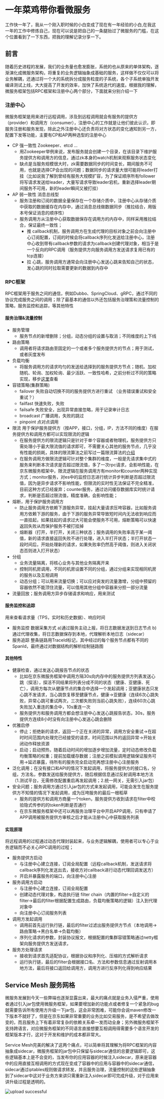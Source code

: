 # 一年菜鸡带你看微服务


工作快一年了，我从一个刚入职时候的小白变成了现在有一年经验的小白,在我这一年的工作中修炼自己，现在可以说是把自己的一条腿抬过了微服务的门槛，在这个位置看到了一下东西，把我的理解记录分享一下。

## 前言
随着历史进程的发展，我们的业务量也愈发膨胀，系统的也从原来的单体架构，逐渐演化成微服务架构，将重复的业务逻辑抽象成基础的服务，这样做不仅仅可以将业务解耦，还通过将一个大的系统拆分成服务粒度的子系统，各个子系统单独开发编译测试上线，大大提高了开发的效率，加快了系统迭代的速度。根据我的理解，微服务框架包括RPC框架和注册中心两个部分，下面就来分别介绍一下

### 注册中心
微服务框架是用来进行远程调用，涉及到远程调用就会有服务的提供方（provider）和调用方（consumer），注册中心的工作就是让他们彼此认识，即服务注册和服务发现，除此之外注册中心还负责将对方状态的变化通知到另一方，配置下发等功能，主要有CP和AP两种选型的注册中心

* CP 强一致性 Zookeeper、etcd ...
	* 用Zookeeper举例来说，发布服务就会创建一个目录，在该目录下维护服务提供方和调用方的信息，通过zk本身的watch机制来观察服务状态变化
	* 缺点是当服务规模很大时，zk需要数据同步的时间变长，期间服务不可用，也就是选择CP会出现的问题；数据同步的请求量大很可能将leader打挂（比如说我了解到曾经有服务大规模扩容，为了保证顺序所有follower将写请求发送给leader，大量写请求导致leader宕机，重新选择leader期间服务不可用，新的leader瞬间又被打挂）
* AP 弱一致性 消息总线型
	* 服务注册和订阅的数据全量保存在一个存储介质中，注册中心从存储介质中获取的数据缓存在内存中，通过消息总线做数据同步（推拉结合，用版本号保证消息的顺序性）
	* 服务调用方从注册中心获取数据保存在调用方的内存中，同样采用推拉结合，保证最终一致性；
		* 推 callback机制，服务调用方在生成代理的目标对象之前会向注册中心订阅配置，订阅的时候会将callback序列化发送给注册中心，注册中心收到带有callback参数的请求为callback创建代理对象，相当于是一个反向的RPC调用（服务提供方向服务调用方发送请求复用已有的tcp连接）
		* 拉 心跳，服务调用方通常会向注册中心发送心跳来告知自己的状态，发心跳的同时拉取需要更新的数据到内存中

### RPC框架
RPC框架用于服务之间的通信，例如Dubbo、SpringCloud、gRPC，通过不同的协议完成服务之间的调用；除了最基本的通信以外还包括服务治理策和流量控制的策略，服务监控和追踪，等其他特性

#### 服务治理&流量控制

* 服务管理
	* 服务节点的新增删除；分组，动态分组的设置与取消；不同维度的上下线
* 路由策略
	* 调用者将请求路由至固定的一个或者多个服务提供方的节点；用于测试，或者灰度发布
* 负载均衡
	* 将服务调用方的请求均匀的发送给选择到的服务提供方节点；随机、加权随机、轮询、加权轮询、最少活跃、一致性哈希，之前分析过不同的策略实现，移步[这里](http://yywang.top/2020/03/27/%E6%8F%AD%E7%A7%98%E4%BA%AC%E4%B8%9C%E5%BE%AE%E6%9C%8D%E5%8A%A1%E6%A1%86%E6%9E%B6%E7%9A%84%E8%B4%9F%E8%BD%BD%E5%9D%87%E8%A1%A1%E7%AE%97%E6%B3%95/)查看
* 容错策略(集群策略)
	* failover 失败自动切换不同的服务提供方进行重试 （业务错误重试和安全重试？）
	* failfast 快速失败，失败
	* failsafe 失败安全，出现异常直接忽略，用于记录审计日志
	* broadcast 广播调用，失败的跳过
	* pinpoint 点对点调用
* 限流 用于保护服务提供方（按APP，接口，分组，IP，方法不同的维度）在服务提供方和调用方都可以实现限流的逻辑
	* 在服务提供方的限流逻辑只是针对于单个容器或者物理机，服务提供方只需处理小于最大限流值的请求即可，不需要关心其他的服务节点，几乎没有性能的损耗，具体的限流算法之前写过一篇限流算法的[介绍](http://yywang.top/2020/05/14/get%E9%99%90%E6%B5%81%E5%A7%BF%E5%8A%BF/#more)
	* 在服务调用方做限流逻辑可针对整个集群的维度，一般是先请求集中式的服务来判断本次请求是否超过限流值，多了一次rpc请求，会影响性能，在京东微服务框架中，限流逻辑在服务调用方有monitor和counter两种实现方式；monitor服务，对es中的监控日志进行统计异步判断是否超过限流值，因为是异步请求不影响性能，但限流的实时性无法保证不完全精准，目前这种方式已经废弃；counter服务，通过访问缓存数据库实时统计请求，判断是否超过限流值，精度准确，会影响性能；
* 熔断，用于保护服务调用方
	* 防止服务调用方依赖下游服务异常，挂起大量请求压垮容器，比如服务调用方依赖下游的服务，由于下游的服务异常导致短时间内无法收到响应而一直挂起，如果挂起的请求过大可能会使服务不可用，熔断策略可以快速返回失败从而保护服务不被打挂掉
	* 熔断器（打开，半打开，关闭三种状态；服务调用的失败率高于某一阈值，新的请求直接返回失败不进行处理，进入半打开状态；半打开状态一段时间后，开始处理新的请求，如果失败率仍然高于阈值，则进入关闭状态否则进入打开状态）
* 分组
	* 业务流量隔离，将核心业务与其他业务隔离开来
	* 控制同机房调用，不同的机房设置不同的分组，通过分组来实现相同机房的服务以及互相调用
	* 动态分组；可以用来流量切换；可以应对突发的流量激增，分组中预留的容器依然不能顶住流量，可以借用其他分组中容器来分担一部分流量
* 流量回放；服务调用方异步存储请求和响应，用来测试

#### 服务监控和追踪
用来查看请求量（TPS，实时和历史数据）、响应时间

* 服务监控 数据采集方式 a)通过服务主动上报，将日志数据发送到日志节点 b)通过代理收集，将日志数据保存到本地，代理解析本地日志（sidecar）
* 服务追踪 整条链路用TraceId标记，其中经过的每个服务节点都有不同的SpanId，最终通过对数据结构的解析绘制链路图

#### 其他特性
* 健康检查，通过发送心跳报告节点的状态
  * 比如在京东微服务框架中调用方隔30s向内存中的服务提供方列表发送心跳（探活），探活不同结果将列表分成不同的状态（健康、亚健康、死亡），调用方每次从健康节点的集合中选择一个发起调用；亚健康状态只发心跳不发请求，当心跳恢复移至健康节点，健康->亚健康（连续6次心跳失败，异常心跳可重试两次，三次都失败则当前心跳失败），连续60次心跳失败加入重连的集合中，10s重连一次
  * 服务提供方和服务调用方都会想注册中心发送心跳报告状态，30s，服务提供方连续8小时没有向注册中心发送心跳会删除
* 优雅启停
	* 停止；拒绝新的请求，返回一个正在关闭的异常，调用方安全重试->在超时时间范围内处理完已经接受的请求，时间范围以外的返回异常->开始关闭动作释放资源
	* 启动；启动预热，随着启动时间的增加逐步增加流量，定时动态修改负载均衡策略的权重；提前加载缓存数据；注册之前模拟调用逻辑保证服务可用->延迟暴露，待所有的服务完全启动完再想注册中心注册服务
* 泛化调用；在没有接口和API的情况下发起调用，将服务提供方的接口名，分组，方法名，参数发送给服务提供方，随后根据信息通过反射调用本地方法（1.测试平台，无需修改配置重启再发起调用；2.统一网关，无需引入jar包）
* 安全问题；服务调用方通过引入jar包的方式来发起调用，可能会发生在服务提供方不知情的情况下发起调用，成为压垮服务的最后一根稻草
	* 服务的提供方和调用方商量一个token，服务提供方收到请求在filter中校验隐式传参的的token判断是否通行
	* 在京东微服务框架中还可以再服务治理平台中开启APP调用，只有申请了APP调用被服务提供方审核之后才能从注册中心中获取服务列表

#### 实现原理
将远程调用的过程通过动态代理封装起来，与业务逻辑解耦，使用者可以专心于业务逻辑而不必关心RPC调用的过程；

* 服务提供方启动
	* 与注册中心建立连接，订阅全局配置（远程callback机制，发送请求将callback序列化发送出去，接收方对callback进行动态代理回调发送方）
	* 开启并暴露服务的端口，向注册中心注册
* 服务调用方启动
	* 与注册中心建立连接，订阅全局配置
	* 创建动态代理对象，构造执行链 filter chain（内置的filter->自定义的filter->最后的filter根据配置生成路由，负载均衡策略的逻辑）注入到代理对象中
	* 向注册中心订阅服务列表
* 调用方发起调用
	* 调用前首先运行执行链，最后的filter过滤出服务提供方节点（本地调用->路由策略->黑白名单->负载均衡）
	* 序列化请求的参数，封装协议报文，根据配置的集群容错策略通过netty框架向服务提供方发送请求，
* 服务方处理请求
	* 接收到请求首先适配协议，根据协议和序列化、压缩的方式解析请求
	* 运行执行链，最后的filter会根据接口名、方法和参数信息通过反射调用本地方法，最后将接口返回给调用方，调用方进行反序列化得到响应结果

## Service Mesh 服务网格
微服务发展到今天一些弊端也逐渐显露出来，最大的痛点就是业务入侵严重，使用者通过引入jar包使用微服务框架，如果要增加新的功能点或者修复一个紧急的bug就需要告诉所有使用方升级一下jar包，这会非常困难，可能你会说maven修改一下版本不就好了，但是在京东如果非常重要的业务比如交易服务，是不希望去做改变的，而且服务上下有着非常复杂的依赖关系牵一发而动全身；另外微服务框架不支持跨语言，对应微服务框架的不同语言直接想要互相调用得需要多个语言开发的框架版本才行，这对于开发和维护的成本都非常大。

Service Mesh完美的解决了这两个痛点，可以简单将其理解为将RPC框架的内容抽象成sidecar，微服务框架的jar包中只保留与sidecar通信的总要逻辑即可，这些逻辑基本上是不会变的，当发布你的应用容器的时候注入sidecar，原来是容器中的应用直接互相调用的方式现在变成了容器中的应用与容器中的sidecar通信，sidecar通过iptables规则做请求转发，并且服务治理，流量控制的这些逻辑抽象到了sidecar中这对于业务方来讲只需重新注入sidecar即可完成升级，对于应用来讲升级过程是透明的。

![upload successful](/images/微服务.png)


